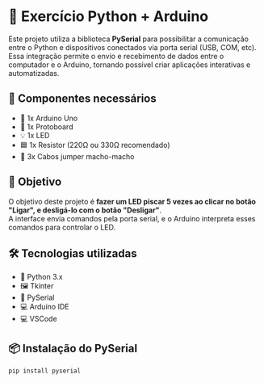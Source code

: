 # 🤖 Exercício Python + Arduino

Este projeto utiliza a biblioteca **PySerial** para possibilitar a comunicação entre o Python e dispositivos conectados via porta serial (USB, COM, etc). Essa integração permite o envio e recebimento de dados entre o computador e o Arduino, tornando possível criar aplicações interativas e automatizadas.

## 🧰 Componentes necessários

- 🔌 1x Arduino Uno  
- 🔧 1x Protoboard  
- 💡 1x LED  
- 🟦 1x Resistor (220Ω ou 330Ω recomendado)  
- 🔗 3x Cabos jumper macho-macho  

## 🎯 Objetivo

O objetivo deste projeto é **fazer um LED piscar 5 vezes ao clicar no botão "Ligar", e desligá-lo com o botão "Desligar"**.  
A interface envia comandos pela porta serial, e o Arduino interpreta esses comandos para controlar o LED.

## 🛠️ Tecnologias utilizadas

- 🐍 Python 3.x  
- 🖼️ Tkinter  
- 🔌 PySerial  
- 💻 Arduino IDE  
- 💻 VSCode

## 📦 Instalação do PySerial

```bash
pip install pyserial
